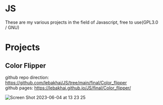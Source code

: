 # JS
These are my various projects in the field of Javascript, free to use(GPL3.0 / GNU)

# Projects
## Color Flipper

github repo direction: https://github.com/lebakhai/JS/tree/main/final/Color_flipper <br>
github pages: https://lebakhai.github.io/JS/final/Color_flipper/


![Screen Shot 2023-06-04 at 13 23 25](https://github.com/lebakhai/JS/assets/97871575/0cca1c49-e460-4fac-b6d7-25b1ea3e559d)
